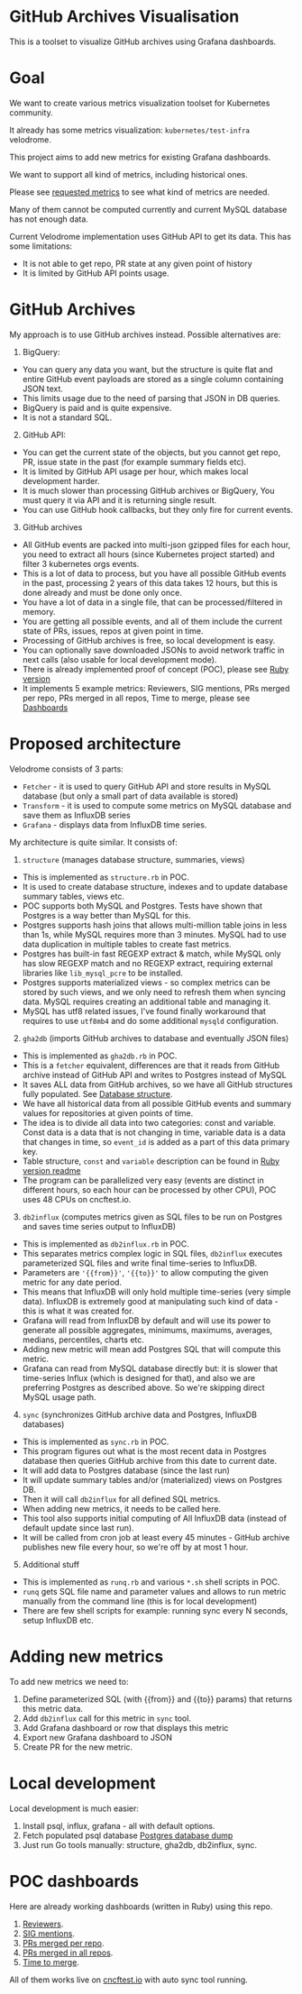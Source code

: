 # GitHub Archives Visualisation

This is a toolset to visualize GitHub archives using Grafana dashboards.

# Goal

We want to create various metrics visualization toolset for Kubernetes community.

It already has some metrics visualization: `kubernetes/test-infra` velodrome.

This project aims to add new metrics for existing Grafana dashboards.

We want to support all kind of metrics, including historical ones.

Please see [requested metrics](https://docs.google.com/document/d/1ShHr3cNCTXhtm0tKJrqI1wG_QJ2ahZBsQ7UDllfc2Dc/edit) to see what kind of metrics are needed.

Many of them cannot be computed currently and current MySQL database has not enough data.

Current Velodrome implementation uses GitHub API to get its data. This has some limitations:
- It is not able to get repo, PR state at any given point of history
- It is limited by GitHub API points usage.

# GitHub Archives

My approach is to use GitHub archives instead.
Possible alternatives are:

1) BigQuery:
- You can query any data you want, but the structure is quite flat and entire GitHub event payloads are stored as a single column containing JSON text.
- This limits usage due to the need of parsing that JSON in DB queries.
- BigQuery is paid and is quite expensive.
- It is not a standard SQL.

2) GitHub API:
- You can get the current state of the objects, but you cannot get repo, PR, issue state in the past (for example summary fields etc).
- It is limited by GitHub API usage per hour, which makes local development harder.
- It is much slower than processing GitHub archives or BigQuery, You must query it via API and it is returning single result.
- You can use GitHub hook callbacks, but they only fire for current events.

3) GitHub archives
- All GitHub events are packed into multi-json gzipped files for each hour, you need to extract all hours (since Kubernetes project started) and filter 3 kubernetes orgs events.
- This is a lot of data to process, but you have all possible GitHub events in the past, processing 2 years of this data takes 12 hours, but this is done already and must be done only once.
- You have a lot of data in a single file, that can be processed/filtered in memory.
- You are getting all possible events, and all of them include the current state of PRs, issues, repos at given point in time.
- Processing of GitHub archives is free, so local development is easy.
- You can optionally save downloaded JSONs to avoid network traffic in next calls (also usable for local development mode).
- There is already implemented proof of concept (POC), please see [Ruby version](https://github.com/cncf/gha2db/blob/master/README.ruby.md)
- It implements 5 example metrics: Reviewers, SIG mentions, PRs merged per repo, PRs merged in all repos, Time to merge, please see [Dashboards](https://cncftest.io/?orgId=1)

# Proposed architecture

Velodrome consists of 3 parts:
- `Fetcher` - it is used to query GitHub API and store results in MySQL database (but only a small part of data available is stored)
- `Transform` - it is used to compute some metrics on MySQL database and save them as InfluxDB series
- `Grafana` - displays data from InfluxDB time series.

My architecture is quite similar.
It consists of:

1) `structure` (manages database structure, summaries, views)
- This is implemented as `structure.rb` in POC.
- It is used to create database structure, indexes and to update database summary tables, views etc.
- POC supports both MySQL and Postgres. Tests have shown that Postgres is a way better than MySQL for this.
- Postgres supports hash joins that allows multi-million table joins in less than 1s, while MySQL requires more than 3 minutes. MySQL had to use data duplication in multiple tables to create fast metrics.
- Postgres has built-in fast REGEXP extract & match, while MySQL only has slow REGEXP match and no REGEXP extract, requiring external libraries like `lib_mysql_pcre` to be installed.
- Postgres supports materialized views - so complex metrics can be stored by such views, and we only need to refresh them when syncing data. MySQL requires creating an additional table and managing it.
- MySQL has utf8 related issues, I've found finally workaround that requires to use `utf8mb4` and do some additional `mysqld` configuration.

2) `gha2db` (imports GitHub archives to database and eventually JSON files)
- This is implemented as `gha2db.rb` in POC.
- This is a `fetcher` equivalent, differences are that it reads from GitHub archive instead of GitHub API and writes to Postgres instead of MySQL
- It saves ALL data from GitHub archives, so we have all GitHub structures fully populated. See [Database structure](https://github.com/cncf/gha2db/blob/master/README.ruby.md).
- We have all historical data from all possible GitHub events and summary values for repositories at given points of time.
- The idea is to divide all data into two categories: const and variable. Const data is a data that is not changing in time, variable data is a data that changes in time, so `event_id` is added as a part of this data primary key.
- Table structure, `const` and `variable` description can be found in [Ruby version readme](https://github.com/cncf/gha2db/blob/master/README.ruby.md)
- The program can be parallelized very easy (events are distinct in different hours, so each hour can be processed by other CPU), POC uses 48 CPUs on cncftest.io.

3) `db2influx` (computes metrics given as SQL files to be run on Postgres and saves time series output to InfluxDB)
- This is implemented as `db2influx.rb` in POC.
- This separates metrics complex logic in SQL files, `db2influx` executes parameterized SQL files and write final time-series to InfluxDB.
- Parameters are `'{{from}}'`, `'{{to}}'` to allow computing the given metric for any date period.
- This means that InfluxDB will only hold multiple time-series (very simple data). InfluxDB is extremely good at manipulating such kind of data - this is what it was created for.
- Grafana will read from InfluxDB by default and will use its power to generate all possible aggregates, minimums, maximums, averages, medians, percentiles, charts etc.
- Adding new metric will mean add Postgres SQL that will compute this metric.
- Grafana can read from MySQL database directly but: it is slower that time-series Influx (which is designed for that), and also we are preferring Postgres as described above. So we're skipping direct MySQL usage path.

4) `sync` (synchronizes GitHub archive data and Postgres, InfluxDB databases)
- This is implemented as `sync.rb` in POC.
- This program figures out what is the most recent data in Postgres database then queries GitHub archive from this date to current date.
- It will add data to Postgres database (since the last run)
- It will update summary tables and/or (materialized) views on Postgres DB.
- Then it will call `db2influx` for all defined SQL metrics.
- When adding new metrics, it needs to be called here.
- This tool also supports initial computing of All InfluxDB data (instead of default update since last run).
- It will be called from cron job at least every 45 minutes - GitHub archive publishes new file every hour, so we're off by at most 1 hour.

5) Additional stuff
- This is implemented as `runq.rb` and various `*.sh` shell scripts in POC.
- `runq` gets SQL file name and parameter values and allows to run metric manually from the command line (this is for local development)
- There are few shell scripts for example: running sync every N seconds, setup InfluxDB etc.

# Adding new metrics

To add new metrics we need to:
1) Define parameterized SQL (with {{from}} and {{to}} params) that returns this metric data.
2) Add `db2influx` call for this metric in `sync` tool. 
3) Add Grafana dashboard or row that displays this metric
4) Export new Grafana dashboard to JSON
5) Create PR for the new metric.

# Local development
Local development is much easier:
1) Install psql, influx, grafana - all with default options.
2) Fetch populated psql database [Postgres database dump](https://cncftest.io/web/k8s_psql.sql.xz)
3) Just run Go tools manually: structure, gha2db, db2influx, sync.

# POC dashboards

Here are already working dashboards (written in Ruby) using this repo.

1) [Reviewers](https://cncftest.io/dashboard/db/reviewers?orgId=1).
2) [SIG mentions](https://cncftest.io/dashboard/db/sig-mentions?orgId=1).
3) [PRs merged per repo](https://cncftest.io/dashboard/db/prs-merged?orgId=1).
4) [PRs merged in all repos](https://cncftest.io/dashboard/db/all-prs-merged?orgId=1).
5) [Time to merge](https://cncftest.io/dashboard/db/time-to-merge?orgId=1).

All of them works live on [cncftest.io](https://cncftest.io) with auto sync tool running.

